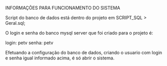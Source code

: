 INFORMAÇÕES PARA FUNCIONAMENTO DO SISTEMA

Script do banco de dados está dentro do projeto em SCRIPT_SQL > Geral.sql;

O login e senha do banco mysql server que foi criado para o projeto é:

login: petv
senha: petv

Efetuando a configuração do banco de dados, criando o usuario com login e senha igual informado acima, é só abrir o sistema. 
